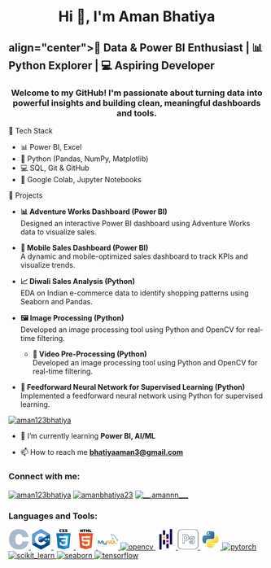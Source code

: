 <h1 align="center">Hi 👋, I'm Aman Bhatiya</h1>
<h2> align="center">🚀 Data & Power BI Enthusiast | 📊 Python Explorer | 💻 Aspiring Developer</h2>
<h3 align="center">Welcome to my GitHub! I'm passionate about turning data into powerful insights and building clean, meaningful dashboards and tools.</h3>

🔧 Tech Stack
- 📊 Power BI, Excel
- 🐍 Python (Pandas, NumPy, Matplotlib)
- 💻 SQL, Git & GitHub
- 📂 Google Colab, Jupyter Notebooks

🌟 Projects

- **📊 Adventure Works Dashboard (Power BI)**  
  Designed an interactive Power BI dashboard using Adventure Works data to visualize sales.

- **📱 Mobile Sales Dashboard (Power BI)**  
  A dynamic and mobile-optimized sales dashboard to track KPIs and visualize trends.

- **📈 Diwali Sales Analysis (Python)**  
  EDA on Indian e-commerce data to identify shopping patterns using Seaborn and Pandas.

- **🖼️ Image Processing (Python)**  
  Developed an image processing tool using Python and OpenCV for real-time filtering.

  - **🎥 Video Pre-Processing (Python)**  
  Developed an image processing tool using Python and OpenCV for real-time filtering.

- **🧠 Feedforward Neural Network for Supervised Learning (Python)**  
  Implemented a feedforward neural network using Python for supervised learning.

<p align="left"> <a href="https://twitter.com/aman123bhatiya" target="blank"><img src="https://img.shields.io/twitter/follow/aman123bhatiya?logo=twitter&style=for-the-badge" alt="aman123bhatiya" /></a> </p>

- 🌱 I’m currently learning **Power BI, AI/ML**

- 📫 How to reach me **bhatiyaaman3@gmail.com**

<h3 align="left">Connect with me:</h3>
<p align="left">
<a href="https://twitter.com/aman123bhatiya" target="blank"><img align="center" src="https://raw.githubusercontent.com/rahuldkjain/github-profile-readme-generator/master/src/images/icons/Social/twitter.svg" alt="aman123bhatiya" height="30" width="40" /></a>
<a href="https://linkedin.com/in/amanbhatiya23" target="blank"><img align="center" src="https://raw.githubusercontent.com/rahuldkjain/github-profile-readme-generator/master/src/images/icons/Social/linked-in-alt.svg" alt="amanbhatiya23" height="30" width="40" /></a>
<a href="https://instagram.com/__.amannn___" target="blank"><img align="center" src="https://raw.githubusercontent.com/rahuldkjain/github-profile-readme-generator/master/src/images/icons/Social/instagram.svg" alt="__.amannn___" height="30" width="40" /></a>
</p>

<h3 align="left">Languages and Tools:</h3>
<p align="left"> <a href="https://www.cprogramming.com/" target="_blank" rel="noreferrer"> <img src="https://raw.githubusercontent.com/devicons/devicon/master/icons/c/c-original.svg" alt="c" width="40" height="40"/> </a> <a href="https://www.w3schools.com/cpp/" target="_blank" rel="noreferrer"> <img src="https://raw.githubusercontent.com/devicons/devicon/master/icons/cplusplus/cplusplus-original.svg" alt="cplusplus" width="40" height="40"/> </a> <a href="https://www.w3schools.com/css/" target="_blank" rel="noreferrer"> <img src="https://raw.githubusercontent.com/devicons/devicon/master/icons/css3/css3-original-wordmark.svg" alt="css3" width="40" height="40"/> </a> <a href="https://www.w3.org/html/" target="_blank" rel="noreferrer"> <img src="https://raw.githubusercontent.com/devicons/devicon/master/icons/html5/html5-original-wordmark.svg" alt="html5" width="40" height="40"/> </a> <a href="https://www.mysql.com/" target="_blank" rel="noreferrer"> <img src="https://raw.githubusercontent.com/devicons/devicon/master/icons/mysql/mysql-original-wordmark.svg" alt="mysql" width="40" height="40"/> </a> <a href="https://opencv.org/" target="_blank" rel="noreferrer"> <img src="https://www.vectorlogo.zone/logos/opencv/opencv-icon.svg" alt="opencv" width="40" height="40"/> </a> <a href="https://pandas.pydata.org/" target="_blank" rel="noreferrer"> <img src="https://raw.githubusercontent.com/devicons/devicon/2ae2a900d2f041da66e950e4d48052658d850630/icons/pandas/pandas-original.svg" alt="pandas" width="40" height="40"/> </a> <a href="https://www.photoshop.com/en" target="_blank" rel="noreferrer"> <img src="https://raw.githubusercontent.com/devicons/devicon/master/icons/photoshop/photoshop-line.svg" alt="photoshop" width="40" height="40"/> </a> <a href="https://www.python.org" target="_blank" rel="noreferrer"> <img src="https://raw.githubusercontent.com/devicons/devicon/master/icons/python/python-original.svg" alt="python" width="40" height="40"/> </a> <a href="https://pytorch.org/" target="_blank" rel="noreferrer"> <img src="https://www.vectorlogo.zone/logos/pytorch/pytorch-icon.svg" alt="pytorch" width="40" height="40"/> </a> <a href="https://scikit-learn.org/" target="_blank" rel="noreferrer"> <img src="https://upload.wikimedia.org/wikipedia/commons/0/05/Scikit_learn_logo_small.svg" alt="scikit_learn" width="40" height="40"/> </a> <a href="https://seaborn.pydata.org/" target="_blank" rel="noreferrer"> <img src="https://seaborn.pydata.org/_images/logo-mark-lightbg.svg" alt="seaborn" width="40" height="40"/> </a> <a href="https://www.tensorflow.org" target="_blank" rel="noreferrer"> <img src="https://www.vectorlogo.zone/logos/tensorflow/tensorflow-icon.svg" alt="tensorflow" width="40" height="40"/> </a> </p>
